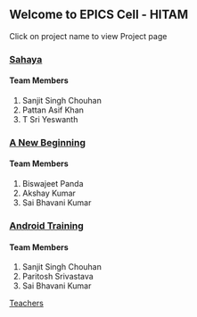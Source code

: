 ## Welcome to EPICS Cell - HITAM

Click on project name to view Project page

### [Sahaya](/sahaya/)

#### Team Members

1. Sanjit Singh Chouhan
2. Pattan Asif Khan
3. T Sri Yeswanth

### [A New Beginning](/a-new-beginning/)

#### Team Members

1. Biswajeet Panda
2. Akshay Kumar
3. Sai Bhavani Kumar


### [Android Training](/AndroidTraining)

#### Team Members

1. Sanjit Singh Chouhan
2. Paritosh Srivastava
3. Sai Bhavani Kumar


[Teachers](/teachers)
